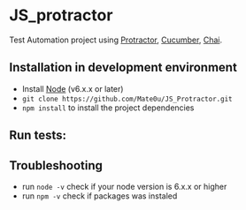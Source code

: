 # JS_protractor

Test Automation project using [Protractor](http://protractortest.org), [Cucumber](https://cucumber.io/), [Chai](http://www.chaijs.com/).

## Installation in development environment
* Install [Node](http://nodejs.org) (v6.x.x or later)
* `git clone https://github.com/Mate0u/JS_Protractor.git`
* `npm install` to install the project dependencies

## Run tests:

## Troubleshooting
* run `node -v` check if your node version is 6.x.x or higher
* run `npm -v` check if packages was instaled
